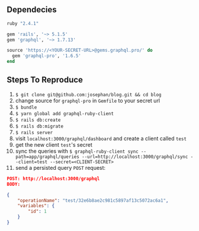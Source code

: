 ## Dependecies
```ruby
ruby "2.4.1"

gem 'rails', '~> 5.1.5'
gem 'graphql', '~> 1.7.13'

source 'https://<YOUR-SECRET-URL>@gems.graphql.pro/' do
  gem 'graphql-pro', '1.6.5'
end
```

## Steps To Reproduce
1. `$ git clone git@github.com:josephan/blog.git && cd blog`
2. change source for `graphql-pro` in `Gemfile` to your secret url
3. `$ bundle`
4. `$ yarn global add graphql-ruby-client`
5. `$ rails db:create`
6. `$ rails db:migrate`
7. `$ rails server`
8. visit `localhost:3000/graphql/dashboard` and create a client called `test`
9. get the new client `test`'s secret
10. sync the queries with `$ graphql-ruby-client sync --path=app/graphql/queries --url=http://localhost:3000/graphql/sync --client=test --secret=<CLIENT-SECRET>`
11. send a persisted query `POST` request:
```json
POST: http://localhost:3000/graphql
BODY:

{
	"operationName": "test/32e6b8ae2c981c5897af13c5072ac6a1",
	"variables": {
		"id": 1
	}
}
```
 

